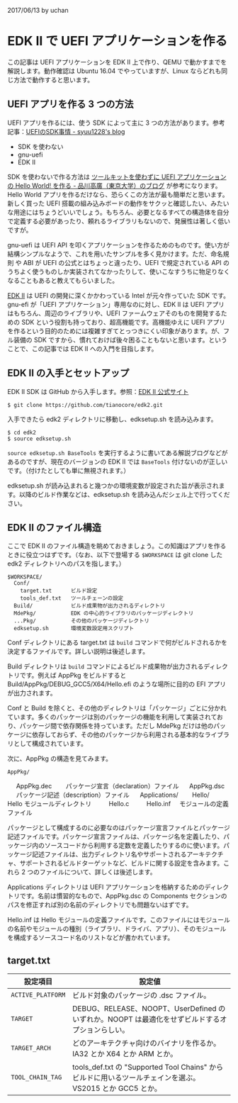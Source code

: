 2017/06/13 by uchan

# EDK II で UEFI アプリケーションを作る

この記事は UEFI アプリケーションを EDK II 上で作り、QEMU で動かすまでを解説します。動作確認は Ubuntu 16.04 でやっていますが、Linux ならどれも同じ方法で動作すると思います。

<!--more-->

## UEFI アプリを作る 3 つの方法

UEFI アプリを作るには、使う SDK によって主に 3 つの方法があります。参考記事：[UEFIのSDK事情 - syuu1228's blog](http://syuu1228.hatenablog.com/entry/20130130/1359552753)

- SDK を使わない
- gnu-uefi
- EDK II

SDK を使わないで作る方法は [ツールキットを使わずに UEFI アプリケーションの Hello World! を作る - 品川高廣（東京大学）のブログ](http://d.hatena.ne.jp/shina_ecc/20140819/1408434995) が参考になります。Hello World アプリを作るだけなら、恐らくこの方法が最も簡単だと思います。新しく買った UEFI 搭載の組み込みボードの動作をサクッと確認したい、みたいな用途にはちょうどいいでしょう。もちろん、必要となるすべての構造体を自分で定義する必要があったり、頼れるライブラリもないので、発展性は著しく低いですが。

gnu-uefi は UEFI API を叩くアプリケーションを作るためのものです。使い方が結構シンプルなようで、これを用いたサンプルを多く見かけます。ただ、命名規則 や ABI が UEFI の公式とはちょっと違ったり、UEFI で規定されている API のうちよく使うものしか実装されてなかったりして、使いこなすうちに物足りなくなることもあると教えてもらいました。

[EDK II](http://www.tianocore.org/edk2/) は UEFI の開発に深くかかわっている Intel が元々作っていた SDK です。gnu-efi が「UEFI アプリケーション」専用なのに対し、EDK II は UEFI アプリはもちろん、周辺のライブラリや、UEFI ファームウェアそのものを開発するための SDK という役割も持っており、超高機能です。高機能ゆえに UEFI アプリを作るという目的のためには複雑すぎてとっつきにくい印象があります。が、フル装備の SDK ですから、慣れておけば後々困ることもないと思います。ということで、この記事では EDK II への入門を目指します。

## EDK II の入手とセットアップ

EDK II SDK は GitHub から入手します。参照：[EDK II 公式サイト](http://www.tianocore.org/edk2/)

    $ git clone https://github.com/tianocore/edk2.git

入手できたら edk2 ディレクトリに移動し、edksetup.sh を読み込みます。

    $ cd edk2
    $ source edksetup.sh

`source edksetup.sh BaseTools` を実行するように書いてある解説ブログなどがあるのですが、現在のバージョンの EDK II では `BaseTools` 付けないのが正しいです。（付けたとしても単に無視されます。）

edksetup.sh が読み込まれると幾つかの環境変数が設定された旨が表示されます。以降のビルド作業などは、edksetup.sh を読み込んだシェル上で行ってください。

## EDK II のファイル構造

ここで EDK II のファイル構造を眺めておきましょう。この知識はアプリを作るときに役立つはずです。（なお、以下で登場する `$WORKSPACE` は git clone した edk2 ディレクトリへのパスを指します。）

    $WORKSPACE/
      Conf/
        target.txt      ビルド設定
        tools_def.txt   ツールチェーンの設定
      Build/            ビルド成果物が出力されるディレクトリ
      MdePkg/           EDK の中心的ライブラリのパッケージディレクトリ
      ...Pkg/           その他のパッケージディレクトリ
      edksetup.sh       環境変数設定用スクリプト

Conf ディレクトリにある target.txt は `build` コマンドで何がビルドされるかを決定するファイルです。詳しい説明は後述します。

Build ディレクトリは `build` コマンドによるビルド成果物が出力されるディレクトリです。例えば AppPkg をビルドすると Build/AppPkg/DEBUG_GCC5/X64/Hello.efi のような場所に目的の EFI アプリが出力されます。

Conf と Build を除くと、その他のディレクトリは「パッケージ」ごとに分かれています。多くのパッケージは別のパッケージの機能を利用して実装されており、パッケージ間で依存関係を持っています。ただし MdePkg だけは他のパッケージに依存しておらず、その他のパッケージから利用される基本的なライブラリとして構成されています。

次に、AppPkg の構造を見てみます。

    AppPkg/
      AppPkg.dec        パッケージ宣言（declaration）ファイル
      AppPkg.dsc        パッケージ記述（description）ファイル
      Applications/
        Hello/          Hello モジュールディレクトリ
          Hello.c
          Hello.inf     モジュールの定義ファイル

パッケージとして構成するのに必要なのはパッケージ宣言ファイルとパッケージ記述ファイルです。パッケージ宣言ファイルは、パッケージ名を定義したり、パッケージ内のソースコードから利用する定数を定義したりするのに使います。パッケージ記述ファイルは、出力ディレクトリ名やサポートされるアーキテクチャ、サポートされるビルドターゲットなど、ビルドに関する設定を含みます。これら 2 つのファイルについて、詳しくは後述します。

Applications ディレクトリは UEFI アプリケーションを格納するためのディレクトリです。名前は慣習的なもので、AppPkg.dsc の Components セクションのパスを修正すれば別の名前のディレクトリでも問題ないはずです。

Hello.inf は Hello モジュールの定義ファイルです。このファイルにはモジュールの名前やモジュールの種別（ライブラリ、ドライバ、アプリ）、そのモジュールを構成するソースコード名のリストなどが書かれています。

## target.txt

| 設定項目 | 設定値 |
|---------|--------|
| `ACTIVE_PLATFORM` | ビルド対象のパッケージの .dsc ファイル。 |
| `TARGET` | DEBUG、RELEASE、NOOPT、UserDefined のいずれか。NOOPT は最適化をせずビルドするオプションらしい。 |
| `TARGET_ARCH` | どのアーキテクチャ向けのバイナリを作るか。IA32 とか X64 とか ARM とか。 |
| `TOOL_CHAIN_TAG` | tools_def.txt の "Supported Tool Chains" からビルドに用いるツールチェインを選ぶ。VS2015 とか GCC5 とか。 |
